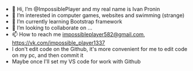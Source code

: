 - 👋 Hi, I’m @ImpossiblePlayer and my real name is Ivan Pronin
- 👀 I’m interested in computer games, websites and swimming (strange)
- 🌱 I’m currently learning Bootstrap framework
- 💞️ I’m looking to collaborate on ...
- 📫 How to reach me impossibleplayer582@gmail.com, https://vk.com/impossible_player1337
- I don't edit code on the Github, it's more convenient for me to edit code on my pc, and then commit it
- Maybe once I'll set my VS code for work with Github

<!---
ImpossiblePlayer/ImpossiblePlayer is a ✨ special ✨ repository because its `README.md` (this file) appears on your GitHub profile.
You can click the Preview link to take a look at your changes.
--->
